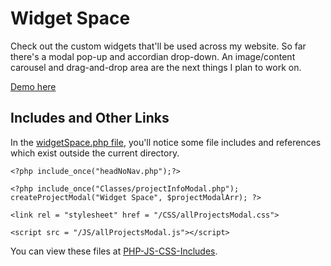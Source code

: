 # Widget Space

Check out the custom widgets that'll be used across my website. So far there's a modal pop-up  and accordian drop-down. An image/content carousel and drag-and-drop area are the next things I plan to work on.

[Demo here](https://darianvereen.com/HTML_PHP/projects/widgetSpace/widgetSpace.php)

## Includes and Other Links

In the [widgetSpace.php file](https://github.com/dvereen1/WidgetSpace/blob/main/widgetSpace.php), you'll notice some file includes and references which exist outside the current directory.

`<?php include_once("headNoNav.php");?>`

`<?php include_once("Classes/projectInfoModal.php");
       createProjectModal("Widget Space", $projectModalArr);
?>`
  

`<link rel = "stylesheet" href = "/CSS/allProjectsModal.css">`

`<script src = "/JS/allProjectsModal.js"></script>`

You can view these files at [PHP-JS-CSS-Includes](https://github.com/dvereen1/PHP-JS-CSS-Includes).